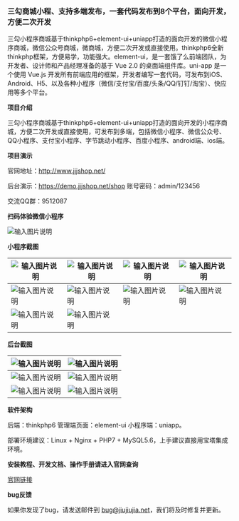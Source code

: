 ### 三勾商城小程、支持多端发布，一套代码发布到8个平台，面向开发，方便二次开发

三勾小程序商城基于thinkphp6+element-ui+uniapp打造的面向开发的微信小程序商城，微信公众号商城，微商城，方便二次开发或直接使用。thinkphp6全新thinkphp框架，方便易学，功能强大。element-ui，是一套饿了么前端团队，为开发者、设计师和产品经理准备的基于 Vue 2.0 的桌面端组件库。uni-app 是一个使用 Vue.js 开发所有前端应用的框架，开发者编写一套代码，可发布到iOS、Android、H5、以及各种小程序（微信/支付宝/百度/头条/QQ/钉钉/淘宝）、快应用等多个平台。

**项目介绍** 

三勾小程序商城基于thinkphp6+element-ui+uniapp打造的面向开发的小程序商城，方便二次开发或直接使用，可发布到多端，包括微信小程序、微信公众号、QQ小程序、支付宝小程序、字节跳动小程序、百度小程序、android端、ios端。


**项目演示** 

官网地址：http://www.jjjshop.net/      

后台演示：https://demo.jjjshop.net/shop     账号密码：admin/123456

交流QQ群：9512087

 **扫码体验微信小程序** 

![输入图片说明](https://images.gitee.com/uploads/images/2020/0601/124128_0cb8eee9_1699189.jpeg "gh_a4bc432512c9_258.jpg")

 **小程序截图**

|  ![输入图片说明](https://images.gitee.com/uploads/images/2020/0601/152028_cacd6623_1699189.jpeg "1.jpg")  |  ![输入图片说明](https://images.gitee.com/uploads/images/2020/0601/152103_c6813475_1699189.jpeg "2.jpg") |   ![输入图片说明](https://images.gitee.com/uploads/images/2020/0601/152658_e93cde69_1699189.jpeg "3.jpg") |   ![输入图片说明](https://images.gitee.com/uploads/images/2020/0601/152710_6715bea5_1699189.jpeg "4.jpg")  |
|---|---|---|---|
|  ![输入图片说明](https://images.gitee.com/uploads/images/2020/0601/152746_b172ecb3_1699189.jpeg "5.jpg")  |  ![输入图片说明](https://images.gitee.com/uploads/images/2020/0601/152819_163da99e_1699189.jpeg "6.jpg") | ![输入图片说明](https://images.gitee.com/uploads/images/2020/0601/152829_8f9d617f_1699189.jpeg "7.jpg")  |   ![输入图片说明](https://images.gitee.com/uploads/images/2020/0601/152839_00673df9_1699189.jpeg "8.jpg") |
|  ![输入图片说明](https://images.gitee.com/uploads/images/2020/0601/153101_c7dae4d2_1699189.jpeg "9.jpg") | ![输入图片说明](https://images.gitee.com/uploads/images/2020/0601/153112_efc06adb_1699189.jpeg "10.jpg")  |   |   |


 **后台截图** 

|![输入图片说明](https://images.gitee.com/uploads/images/2020/0601/153807_005336f6_1699189.png "1.png")   |  ![输入图片说明](https://images.gitee.com/uploads/images/2020/0601/153819_72ba1c9f_1699189.png "2.png") |
|---|---|
| ![输入图片说明](https://images.gitee.com/uploads/images/2020/0601/153907_bd03e041_1699189.png "3.png")  | ![输入图片说明](https://images.gitee.com/uploads/images/2020/0601/153916_7f0afa3d_1699189.png "4.png")  |
|  ![输入图片说明](https://images.gitee.com/uploads/images/2020/0601/153925_194bebf9_1699189.png "5.png") | ![输入图片说明](https://images.gitee.com/uploads/images/2020/0601/153935_cfdbd8f4_1699189.png "6.png")  |

 **软件架构**

后端：thinkphp6 管理端页面：element-ui 小程序端：uniapp。

部署环境建议：Linux + Nginx + PHP7 + MySQL5.6，上手建议直接用宝塔集成环境。

 **安装教程、开发文档、操作手册请进入官网查询** 

[官网链接](http://www.jjjshop.net)

 **bug反馈**

如果你发现了bug，请发送邮件到 bug@jiujiujia.net，我们将及时修复并更新。 
